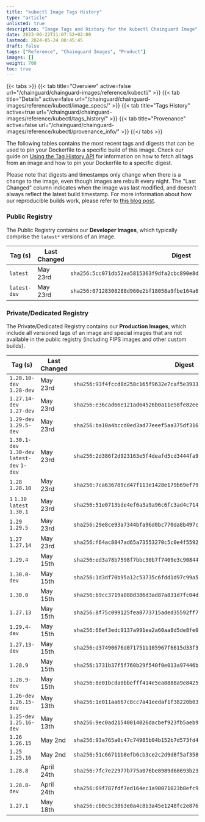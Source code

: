 ```yaml
---
title: "kubectl Image Tags History"
type: "article"
unlisted: true
description: "Image Tags and History for the kubectl Chainguard Image"
date: 2023-06-22T11:07:52+02:00
lastmod: 2024-05-24 00:45:45
draft: false
tags: ["Reference", "Chainguard Images", "Product"]
images: []
weight: 700
toc: true
---
```


{{< tabs >}}
{{< tab title="Overview" active=false url="/chainguard/chainguard-images/reference/kubectl/" >}}
{{< tab title="Details" active=false url="/chainguard/chainguard-images/reference/kubectl/image_specs/" >}}
{{< tab title="Tags History" active=true url="/chainguard/chainguard-images/reference/kubectl/tags_history/" >}}
{{< tab title="Provenance" active=false url="/chainguard/chainguard-images/reference/kubectl/provenance_info/" >}}
{{</ tabs >}}

The following tables contains the most recent tags and digests that can be used to pin your Dockerfile to a specific build of this image. Check our guide on [Using the Tag History API](/chainguard/chainguard-images/using-the-tag-history-api/) for information on how to fetch all tags from an image and how to pin your Dockerfile to a specific digest.

Please note that digests and timestamps only change when there is a change to the image, even though images are rebuilt every night. The "Last Changed" column indicates when the image was last modified, and doesn't always reflect the latest build timestamp. For more information about how our reproducible builds work, please refer to [this blog post](https://www.chainguard.dev/unchained/reproducing-chainguards-reproducible-image-builds).

### Public Registry
The Public Registry contains our **Developer Images**, which typically comprise the `latest*` versions of an image.

| Tag (s)       | Last Changed | Digest                                                                    |
|---------------|--------------|---------------------------------------------------------------------------|
|  `latest`     | May 23rd     | `sha256:5cc071db52aa5815363f9dfa2cbc890e8defdeabd5370ca5be3f5a394d563e4e` |
|  `latest-dev` | May 23rd     | `sha256:07128308288d960e2bf18058a9fbe164a6bcbf17db94df8cc77a63eadc3890a4` |


### Private/Dedicated Registry
The Private/Dedicated Registry contains our **Production Images**, which include all versioned tags of an image and special images that are not available in the public registry (including FIPS images and other custom builds).

| Tag (s)                                       | Last Changed | Digest                                                                    |
|-----------------------------------------------|--------------|---------------------------------------------------------------------------|
|  `1.28.10-dev` `1.28-dev`                     | May 23rd     | `sha256:93f4fccd8d258c165f9632e7caf5e393392a8f6a57a6fd334266662c2e5c5266` |
|  `1.27.14-dev` `1.27-dev`                     | May 23rd     | `sha256:e36cad66e121ad64526b0a11e58fe82ee728360fbf98e8f9a4b740282c3d1782` |
|  `1.29-dev` `1.29.5-dev`                      | May 23rd     | `sha256:ba10a4bccd0ed3ad77eeef5aa375df316e519ee97c9637c2773af0b1deb37004` |
|  `1.30.1-dev` `1.30-dev` `latest-dev` `1-dev` | May 23rd     | `sha256:2d386f2d923163e5f4deafd5cd3444fa9ee323d4644b7f325788a4372abd148d` |
|  `1.28` `1.28.10`                             | May 23rd     | `sha256:7ca636789cd47f113e1428e179b69ef797e4f3da8b505415375fee0fce9ca686` |
|  `1` `1.30` `latest` `1.30.1`                 | May 23rd     | `sha256:51e0713bde4ef6a3a9a96c6fc3ad4c7147156d87e36e8770be3a18e234c63898` |
|  `1.29` `1.29.5`                              | May 23rd     | `sha256:29e8ce93a7344bfa96d0bc770da8b497c8ff13734085e8b244440c0ad487b15a` |
|  `1.27` `1.27.14`                             | May 23rd     | `sha256:f64ac8847ad65a73553270c5c0e4f55925dbdb0bc552adbb47323e1b6c035a7f` |
|  `1.29.4`                                     | May 15th     | `sha256:ed3a78b7598f7bbc30b7f7409e3c908440c5cc9d85ac9aa286c33099cc3ef840` |
|  `1.30.0-dev`                                 | May 15th     | `sha256:1d3df70b95a12c53735c6fdd1d97c99a5dbfcee1862fcc4714f7f737f56ca650` |
|  `1.30.0`                                     | May 15th     | `sha256:b9cc3719a088d386d3ad87a831d7fc04dcf7416b8d04cee64926acc6707b0d13` |
|  `1.27.13`                                    | May 15th     | `sha256:8f75c099125fea0773715aded35592ff7fd8d8db59395ab3d3bb66d4f9aea275` |
|  `1.29.4-dev`                                 | May 15th     | `sha256:66ef3edc9137a991ea2a60aa8d5de8fe0ff1131dea2a0db8c7d7e61fff46c4f5` |
|  `1.27.13-dev`                                | May 15th     | `sha256:d37490676d071751b105967f6615d33f34aa27176e5b049e7112d59c2f1c3108` |
|  `1.28.9`                                     | May 15th     | `sha256:1731b37f5f760b29f540f0e013a97446baab1e12e832c7410ccfc1703517905c` |
|  `1.28.9-dev`                                 | May 15th     | `sha256:8e01bcda0bbefff414e5ea8888a9e8425704ddd00c5e14ec3cf4df1b6543147a` |
|  `1.26-dev` `1.26.15-dev`                     | May 13th     | `sha256:1e011aa667c8cc7a41eedaf1f38220b03a0f0d4277f3c0393c5ed47b24ad53a0` |
|  `1.25-dev` `1.25.16-dev`                     | May 13th     | `sha256:9ec0ad21540014026dacbef923fb5aeb9ed0b1636a505fad0522fe061df8a57c` |
|  `1.26` `1.26.15`                             | May 2nd      | `sha256:93a765a0c47c74985b04b152b7d573fd43252dc4e9f4f451ed62f5fffd5bd6b8` |
|  `1.25` `1.25.16`                             | May 2nd      | `sha256:51c66711b8efb6cb3ce2c2d9d8f5af35899e25636c3a98a82da98a102184b183` |
|  `1.28.8`                                     | April 24th   | `sha256:7fc7e22977b775a076be8989d68693b23780c5550ba13287f09cf31e628a86ba` |
|  `1.28.8-dev`                                 | April 24th   | `sha256:69f787fdf7ed164ec1a90071023b8efc952cd0e470b3188207c97ca7b52e02a7` |
|  `1.27.1`                                     | May 18th     | `sha256:cb0c5c3863e0a4c8b3a45e1248fc2e8761d241beac8b7b49abdc3822005bdc23` |

